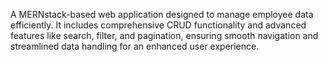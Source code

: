  A MERNstack-based web application designed to manage employee data efficiently. It includes comprehensive
 CRUD functionality and advanced features like search, filter, and pagination, ensuring smooth navigation and
 streamlined data handling for an enhanced user experience.